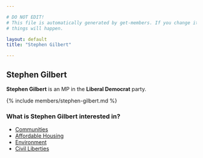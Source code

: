 ```yaml
---

# DO NOT EDIT!
# This file is automatically generated by get-members. If you change it, bad
# things will happen.

layout: default
title: "Stephen Gilbert"

---
```


## Stephen Gilbert

**Stephen Gilbert** is an MP in the **Liberal Democrat** party.

{% include members/stephen-gilbert.md %}

### What is Stephen Gilbert interested in?


* [Communities](/interests/communities.html)
* [Affordable Housing](/interests/affordable-housing.html)
* [Environment](/interests/environment.html)
* [Civil Liberties](/interests/civil-liberties.html)
